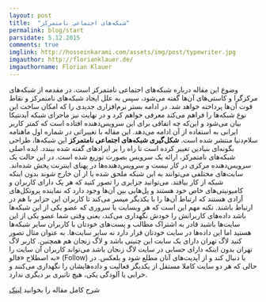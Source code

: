 ```yaml
---
layout: post
title:  "شبکه‌های اجتماعی نامتمرکز"
permalink: blog/start
parsidate: 5.12.2015
comments: true
imglink: http://hosseinkarami.com/assets/img/post/typewriter.jpg
imgauthor: http://florianklauer.de/
imgauthorname: Florian Klauer
---
```

وضوع این مقاله درباره شبکه‌های اجتماعی نامتمرکز است. در مقدمه از شبکه‌های مرکزگرا و کاستی‌های آن‌ها گفته می‌شود، سپس به علل ایجاد شبکه‌های نامتمرکز و نقاط قوت آن‌ها پرداخته خواهد شد. در ادامه بستر نرم‌افزاری جدیدی را که امکان ساخت این نوع شبکه‌ها را فراهم می‌کند معرفی خواهم کرد و در نهایت نیز ماجرای شبکه آیدنتیکا بیان می‌شود و این‌که چه اتفاقی برای این سرویس‌دهنده افتاده است که کمتر کاربر ایرانی به استفاده از آن ادامه می‌دهد. این مقاله با تغییراتی در شماره اول ماهنامه سلام‌دنیا منتشر شده است.
**شکل‌گیری شبکه‌های اجتماعی نامتمرکز**
 این شبکه‌ها، طراحی بگونه‌ای بنیادین تغییر کرده است تا راه را بر ایرادهای گفته شده ببندد. ایده اصلی شبکه‌های نامتمرکز، ارائه یک سرویس بصورت توزیع شده است. در این حالت یک سرویس‌دهنده مرکزی در کار نیست و سرویس‌دهنده‌ها در پهنای اینترنت پخش شده‌اند. سایت‌های مختلفی می‌توانند به این شبکه ملحق شده یا از آن خارج شوند بدون اینکه شبکه از کار بیافتد. می‌توانید جزایری را تصور کنید که هر یک دارای کاربران و کامیونیتی‌های خاص خود هستند و پل‌هایی بین آن‌ها وجود دارد که نماینده پروتکل‌های آزادی هستند که ارتباط آن‌ها را با یکدیگر میسر می‌کند تا کاربران این جزایر با هم در ارتباط باشند. نکته مهم این است که هر وبسایت یا سروری که عضو یکی از این شبکه‌ها باشد داده‌های کاربرانش را خودش نگهداری می‌کند، یعنی وقتی شما عضو یکی از این سایت‌ها باشید قادر به اشتراک مطالب و پست‌های خودتان با کاربران سایر شبکه‌ها هستید اما این داده‌ها در سایت خودتان قرار دارد نه سایر سایت‌ها. به عنوان مثال تصور کنید لاگ تهران دارای یک سایت این چنینی باشد و لاگ زنجان هم همچنین. کاربر لاگ تهران بدون اینکه دارای حسابی در سایت لاگ زنجان باشد می‌تواند کاربران آن سایت را به اصطلاح «فالو» (Follow) یا دنبال کند و از آپدیت‌های آنان مطلع شود و بلعکس. در حالی که هر دو سایت کاملا مستقل از یکدیگر فعالیت و داده‌هایشان را نگهداری می‌کنند و خرابی یا آلودگی یکی، هیچ تاثیری بر دیگری ندارد.

 شرح کامل مقاله را بخوانید
[لینک]

[fastshell]: http://hosseinkarami.github.io/fastshell/
[jekyll]: http://jekyllrb.com/
[fifawc]: http://fifawc.ir/
[imatches]: http://imatches.ir/
[amirabbas]: https://twitter.com/amir_abbas
[frontend]: http://front-end.ir/webdesign/why-i-have-chosen-jekyll/
[Gulp]: http://gulpjs.com/
[docs]: https://github.com/HosseinKarami/fastshell/blob/master/docs/DOCS.md
[لینک]: http://mehdix.ir/decentralized-social-networks.html